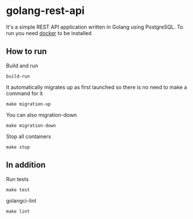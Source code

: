 # golang-rest-api
It's a simple REST API application written in Golang using PostgreSQL. To run you need [docker](https://www.docker.com/) to be installed  
## How to run
Build and run
```
build-run
```
It automatically migrates up as first launched so there is no need to make a command for it
```
make migration-up
```
You can also migration-down
```
make migration-down
```
Stop all containers
```
make stop
```
## In addition
Run tests
```
make test
```
golangci-lint
```
make lint
```
